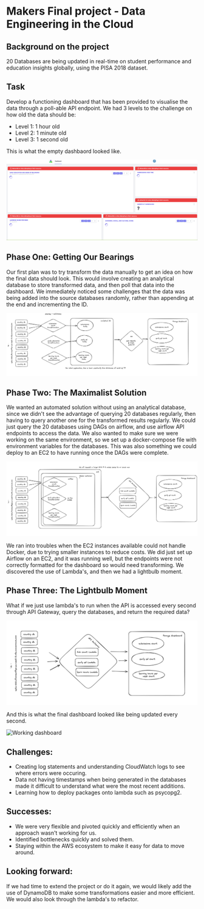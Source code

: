 # Makers Final project - Data Engineering in the Cloud 

## Background on the project
20 Databases are being updated in real-time on student performance and education insights globally, using the PISA 2018 dataset.

## Task
Develop a functioning dashboard that has been provided to visualise the data through a poll-able API endpoint.
We had 3 levels to the challenge on how old the data should be:
- Level 1: 1 hour old
- Level 2: 1 minute old
- Level 3: 1 second old

This is what the empty dashbaord looked like.

![Empty Dashboard](/imgs/empty.png)


## Phase One: Getting Our Bearings

Our first plan was to try transform the data manually to get an idea on how the final data should look. This would involve creating an analytical database to store transformed data, and then poll that data into the dashboard.
We immediately noticed some challenges that the data was being added into the source databases randomly, rather than appending at the end and incrementing the ID.

![Plan 1 diagram](/imgs/one.png)


## Phase Two: The Maximalist Solution

We wanted an automated solution without using an analytical database, since we didn't see the advantage of querying 20 databases regularly, then having to query another one for the transformed results regularly. We could just query the 20 databases using DAGs on airflow, and use airflow API endpoints to access the data. We also wanted to make sure we were working on the same environment, so we set up a docker-compose file with environment variables for the databases. This was also something we could deploy to an EC2 to have running once the DAGs were complete.

![Plan 2 diagram](/imgs/two.png)

We ran into troubles when the EC2 instances available could not handle Docker, due to trying smaller instances to reduce costs. We did just set up Airflow on an EC2, and it was running well, but the endpoints were not correctly formatted for the dashboard so would need transforming. We discovered the use of Lambda's, and then we had a lightbulb moment.

## Phase Three: The Lightbulb Moment

What if we just use lambda's to run when the API is accessed every second through API Gateway, query the databases, and return the required data?

![Plan 3 diagram](/imgs/three.png)

And this is what the final dashboard looked like being updated every second.

![Working dashboard](/imgs/forage.gif)

## Challenges:
- Creating log statements and understanding CloudWatch logs to see where errors were occuring.
- Data not having timestamps when being generated in the databases made it difficult to understand what were the most recent additions.
- Learning how to deploy packages onto lambda such as psycopg2.

## Successes:
- We were very flexible and pivoted quickly and efficiently when an approach wasn't working for us.
- Identified bottlenecks quickly and solved them.
- Staying within the AWS ecosystem to make it easy for data to move around.

## Looking forward:
If we had time to extend the project or do it again, we would likely add the use of DynamoDB to make some transformations easier and more efficient.
We would also look through the lambda's to refactor.
